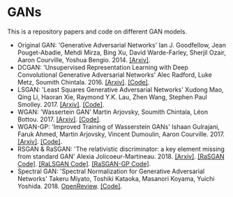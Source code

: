 # GANs
This is a repository papers and code on different GAN models.

* Original GAN: 'Generative Adversarial Networks' Ian J. Goodfellow, Jean Pouget-Abadie, Mehdi Mirza, Bing Xu, David Warde-Farley, Sherjil Ozair, Aaron Courville, Yoshua Bengio. 2014. [[Arxiv]](https://arxiv.org/pdf/1406.2661.pdf).
* DCGAN: 'Unsupervised Representation Learning with Deep Convolutional Generative Adversarial Networks' Alec Radford, Luke Metz, Soumith Chintala. 2016. [[Arxiv]](https://arxiv.org/abs/1511.06434). [[Code]](https://github.com/AdalbertoCq/GANs/blob/master/GANs/DCGAN.py).
* LSGAN: 'Least Squares Generative Adversarial Networks' Xudong Mao, Qing Li, Haoran Xie, Raymond Y.K. Lau, Zhen Wang, Stephen Paul Smolley. 2017. [[Arxiv]](https://arxiv.org/abs/1611.04076). [[Code]](https://github.com/AdalbertoCq/GANs/blob/master/GANs/LSGAN.py).
* WGAN: 'Wassertein GAN' Martin Arjovsky, Soumith Chintala, Léon Bottou. 2017. [[Arxiv]](https://arxiv.org/abs/1701.07875). [[Code]](https://github.com/AdalbertoCq/GANs/blob/master/GANs/WGAN.py).
* WGAN-GP: 'Improved Training of Wasserstein GANs' Ishaan Gulrajani, Faruk Ahmed, Martin Arjovsky, Vincent Dumoulin, Aaron Courville. 2017. [[Arxiv]](https://arxiv.org/abs/1704.00028). [[Code]](https://github.com/AdalbertoCq/GANs/blob/master/GANs/WGAN_GP.py).
* RSGAN & RaSGAN: 'The relativistic discriminator: a key element missing from standard GAN' Alexia Jolicoeur-Martineau. 2018. [[Arxiv]](https://arxiv.org/abs/1807.00734). [[RaSGAN Code]](https://github.com/AdalbertoCq/GANs/blob/master/GANs/RaSGAN.py). [[RaLSGAN Code]](https://github.com/AdalbertoCq/GANs/blob/master/GANs/RaLSGAN.py). [[RaSGAN-GP Code]](https://github.com/AdalbertoCq/GANs/blob/master/GANs/RaSGAN_FP.py).
* Spectral GAN: 'Spectral Normalization for Generative Adversarial Networks' Takeru Miyato, Toshiki Kataoka, Masanori Koyama, Yuichi Yoshida. 2018. [OpenReview](https://openreview.net/forum?id=B1QRgziT-). [[Code]]().

